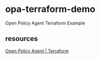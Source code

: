# opa-terraform-demo
Open Policy Agent Terraform Example

## resources
[Open Policy Agent | Terraform](https://www.openpolicyagent.org/docs/latest/terraform/)
